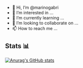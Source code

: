 - 👋 Hi, I’m @marinogabri
- 👀 I’m interested in ...
- 🌱 I’m currently learning ...
- 💞️ I’m looking to collaborate on ...
- 📫 How to reach me ...

## Stats 📊
[![Anurag's GitHub stats](https://github-readme-stats.vercel.app/api?username=marinogabri)](https://github.com/anuraghazra/github-readme-stats)


<!---
marinogabri/marinogabri is a ✨ special ✨ repository because its `README.md` (this file) appears on your GitHub profile.
You can click the Preview link to take a look at your changes.
--->
